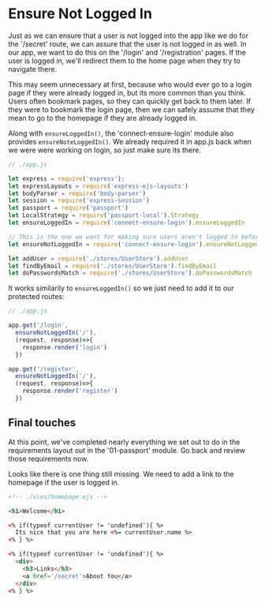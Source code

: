 # Ensure Not Logged In

Just as we can ensure that a user is not logged into the app like we do for the '/secret' route, we can assure that the user is not logged in as well.  In our app, we want to do this on the '/login' and '/registration' pages.  If the user is logged in, we'll redirect them to the home page when they try to navigate there.

This may seem unnecessary at first, because who would ever go to a login page if they were already logged in, but its more common than you think.  Users often bookmark pages, so they can quickly get back to them later.  If they were to bookmark the login page, then we can safely assume that they mean to go to the homepage if they are already logged in.  

Along with ```ensureLoggedIn()```, the 'connect-ensure-login' module also provides ```ensureNoteLoggedIn()```.  We already required it in app.js back when we were were working on login, so just make sure its there.

```Javascript
// ./app.js

let express = require('express');
let expressLayouts = require('express-ejs-layouts')
let bodyParser = require('body-parser')
let session = require('express-session')
let passport = require('passport')
let LocalStrategy = require('passport-local').Strategy
let ensureLoggedIn = require('connect-ensure-login').ensureLoggedIn

// This is the one we want for making sure users aren't logged in before a route is rendered
let ensureNotLoggedIn = require('connect-ensure-login').ensureNotLoggedIn

let addUser = require('./stores/UserStore').addUser
let findByEmail = require('./stores/UserStore').findByEmail
let doPasswordsMatch = require('./stores/UserStore').doPasswordsMatch
```

It works similarily to ```ensureLoggedIn()``` so we just need to add it to our protected routes:

```Javascript
// ./app.js

app.get('/login', 
  ensureNotLoggedIn('/'),
  (request, response)=>{
    response.render('login') 
  })

app.get('/register', 
  ensureNotLoggedIn('/'),
  (request, response)=>{
    response.render('register')
  })
```

## Final touches

At this point, we've completed nearly everything we set out to do in the requirements layout out in the '01-passport' module.  Go back and review those requirements now.

Looks like there is one thing still missing.  We need to add a link to the homepage if the user is logged in.

```HTML
<!-- ./vies/homepage.ejs -->

<h1>Welcome</h1>

<% if(typeof currentUser != 'undefined'){ %>
  Its nice that you are here <%= currentUser.name %>
<% } %>

<% if(typeof currentUser != 'undefined'){ %>
  <div>
    <h3>Links</h3>
    <a href='/secret'>About You</a>
  </div>
<% } %>
```

